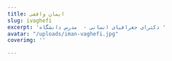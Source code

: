 ```yaml
---
title: ایمان واقفی
slug: ivaghefi
excerpt: 'دکترای جغرافیای انسانی -  مدرس دانشگاه '
avatar: "/uploads/iman-vaghefi.jpg"
coverimg: ''

---
```

